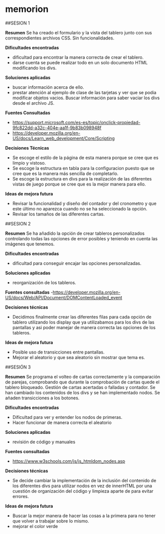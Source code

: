 # memorion

##SESION 1

**Resumen**
Se ha creado el formulario y la vista del tablero junto con sus correspondientes archivos CSS. Sin funcionalidades.

**Dificultades encontradas**
- dificultad para encontrar la manera correcta de crear el tablero.
- darse cuenta se puede realizar todo en un solo documento HTML modificando los divs.

**Soluciones aplicadas**
- buscar información acerca de ello.
- prestar atención al ejemplo de clase de las tarjetas y ver que se podia modificar objetos vacios. Buscar información para saber vaciar los divs desde el archivo JS.

**Fuentes Consultadas**
- https://support.microsoft.com/es-es/topic/onclick-propiedad-9fc822dd-a32c-404e-aa1f-9b83b098948f
- https://developer.mozilla.org/en-US/docs/Learn_web_development/Core/Scripting

**Decisiones Técnicas**
- Se escoge el estilo de la página de esta manera porque se cree que es limpio y vistoso.
- Se escoge la estructura en tabla para la configuracion puesto que se cree que es la manera más sencilla de completarlo.
- Se escoge la estructura en divs para la realización de las diferentes vistas de juego porque se cree que es la mejor manera para ello.

**Ideas de mejora futura**
- Revisar la funcionalidad y diseño del contador y del cronometro y que este último no aparezca cuando no se ha seleccionado la opción.
- Revisar los tamaños de las diferentes cartas.


##SESION 2

**Resumen**
Se ha añadido la opción de crear tableros personalizados controlando todas las opciones de error posibles y teniendo en cuenta las imágenes que tenemos.

**Dificultades encontradas**
- dificultad para conseguir encajar las opciones personalizadas.

**Soluciones aplicadas**
- reorganización de los tableros.

**Fuentes consultadas**
-https://developer.mozilla.org/en-US/docs/Web/API/Document/DOMContentLoaded_event

**Decisiones técnicas**
- Decidimos finalmente crear las diferentes filas para cada opción de tablero utilizando los display que ya utilizabamos para los divs de las pantallas y asi poder manejar de manera correcta las opciones de los tableros.

**Ideas de mejora futura**
- Posible uso de transicciones entre pantallas.
- Mejorar el aleatorio y que sea aleatorio sin mostrar que tema es.

##SESIÓN 3

**Resumen**
Se programa el volteo de cartas correctamente y la comparación de parejas, comprobando que durante la comprobación de cartas quede el tablero bloqueado. Gestión de cartas acertadas o falladas y contador. Se han cambiado los contenidos de los divs y se han implementado nodos. Se añaden transicciones a los botones.

**Dificultades encontradas**
- Dificultad para ver y entender los nodos de primeras.
- Hacer funcionar de manera correcta el aleatorio

**Soluciones aplicadas**
- revisión de código y manuales

**Fuentes consultadas**
- https://www.w3schools.com/js/js_htmldom_nodes.asp

**Decisiones técnicas**
- Se decide cambiar la implementación de la inclusión del contenido de los diferentes divs para utilizar nodos en vez de innerHTML por una cuestión de organización del código y limpieza aparte de para evitar errores.

**Ideas de mejora futura**
- Buscar la mejor manera de hacer las cosas a la primera para no tener que volver a trabajar sobre lo mismo.
- mejorar el color verde